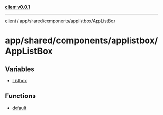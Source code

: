 [**client v0.0.1**](../../../../../README.md)

***

[client](../../../../../README.md) / app/shared/components/applistbox/AppListBox

# app/shared/components/applistbox/AppListBox

## Variables

- [Listbox](variables/Listbox.md)

## Functions

- [default](functions/default.md)

